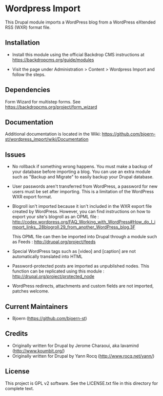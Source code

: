 Wordpress Import
================

This Drupal module imports a WordPress blog from a WordPress eXtended RSS (WXR)
format file.


Installation
------------

- Install this module using the official Backdrop CMS instructions at
  https://backdropcms.org/guide/modules

- Visit the page under Administration > Content > Wordpress Import
  and follow the steps.

Dependencies
------------

Form Wizard for multistep forms.
See https://backdropcms.org/project/form_wizard


Documentation
-------------

Additional documentation is located in the Wiki: https://github.com/bjoern-st/wordpress_import/wiki/Documentation

Issues
------

 - No rollback if something wrong happens. You must make a backup of your
   database before importing a blog. You can use an extra module such as "Backup
   and Migrate" to easily backup your Drupal database.

 - User passwords aren't transferred from WordPress, a password for new users
   must be set after importing. This is a limitation of the WordPress WXR export
   format.

 - Blogroll isn't imported because it isn't included in the WXR export file
   created by WordPress. However, you can find instructions on how to export
   your site's blogroll as an OPML file : http://codex.wordpress.org/FAQ_Working_with_WordPress#How_do_I_import_links_.28blogroll.29_from_another_WordPress_blog.3F

   This OPML file can then be imported into Drupal through a module such as
   Feeds : http://drupal.org/project/feeds

 - Special WordPress tags such as [video] and [caption] are not automatically
   translated into HTML

 - Password-protected posts are imported as unpublished nodes. This function can
   be replicated using this module : http://drupal.org/project/protected_node

 - WordPress redirects, attachments and custom fields are not imported, patches
   welcome.

Current Maintainers
-------------------

- Bjoern (https://github.com/bjoern-st)

Credits
-------

 - Originally written for Drupal by Jerome Charaoui, aka lavamind (http://www.koumbit.org/)
 - Originally written for Drupal by Yann Rocq (http://www.rocq.net/yann/)

License
-------

This project is GPL v2 software. See the LICENSE.txt file in this directory for
complete text.
